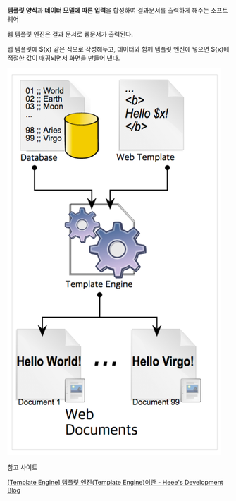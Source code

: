 **템플릿 양식**과 **데이터 모델에 따른 입력**을 합성하여 결과문서를 출력하게 해주는 소프트웨어

웹 템플릿 엔진은 결과 문서로 웹문서가 출력된다. 

웹 템플릿에 ${x} 같은 식으로 작성해두고, 데이터와 함께 템플릿 엔진에 넣으면 ${x}에 적절한 값이 매핑되면서 화면을 만들어 낸다. 

![image1](./images/Web-Template-Engine1.png)

참고 사이트

[[Template Engine] 템플릿 엔진(Template Engine)이란 - Heee's Development Blog](https://gmlwjd9405.github.io/2018/12/21/template-engine.html)
